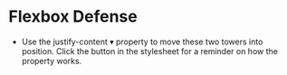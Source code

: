 # Flexbox Defense

- Use the justify-content ▾ property to move these two towers into position. Click the  button in the stylesheet for a reminder on how the property works.
  
